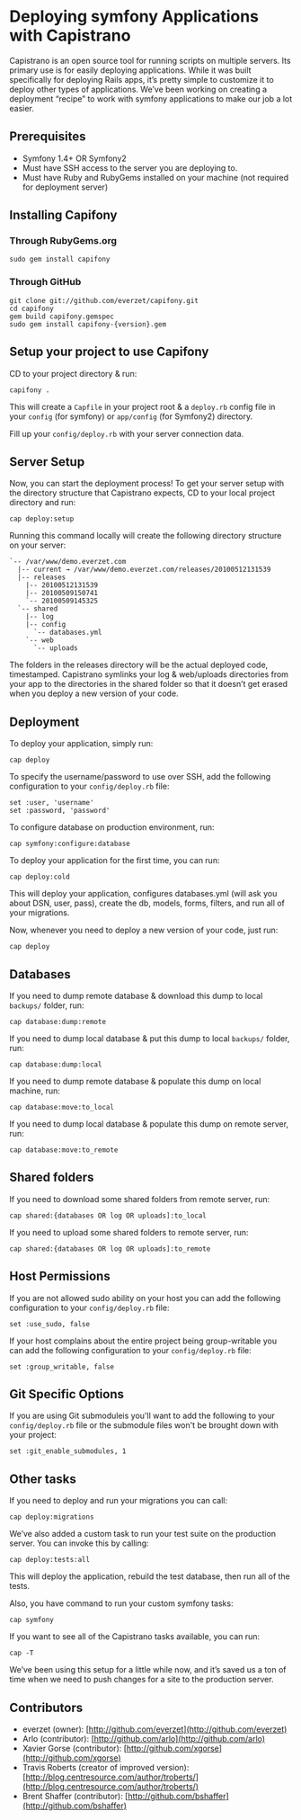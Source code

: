 Deploying symfony Applications with Capistrano
==============================================

Capistrano is an open source tool for running scripts on multiple servers. Its primary use is for easily deploying applications. While it was built specifically for deploying Rails apps, it’s pretty simple to customize it to deploy other types of applications. We’ve been working on creating a deployment “recipe” to work with symfony applications to make our job a lot easier.

## Prerequisites ##

- Symfony 1.4+ OR Symfony2
- Must have SSH access to the server you are deploying to.
- Must have Ruby and RubyGems installed on your machine (not required for deployment server)

## Installing Capifony ##

### Through RubyGems.org ###

	sudo gem install capifony

### Through GitHub ###

	git clone git://github.com/everzet/capifony.git
	cd capifony
	gem build capifony.gemspec
	sudo gem install capifony-{version}.gem

## Setup your project to use Capifony ##

CD to your project directory & run:

	capifony .

This will create a `Capfile` in your project root & a `deploy.rb` config file in your `config` (for symfony)
or `app/config` (for Symfony2) directory.

Fill up your `config/deploy.rb` with your server connection data.

## Server Setup ##

Now, you can start the deployment process! To get your server setup with the directory structure that Capistrano expects, CD to your local project directory and run:

	cap deploy:setup

Running this command locally will create the following directory structure on your server:

	`-- /var/www/demo.everzet.com
	  |-- current → /var/www/demo.everzet.com/releases/20100512131539
	  |-- releases
	    |-- 20100512131539
	    |-- 20100509150741
	    `-- 20100509145325
	  `-- shared
	    |-- log
	    |-- config
	      `-- databases.yml
	    `-- web
	      `-- uploads

The folders in the releases directory will be the actual deployed code, timestamped. Capistrano symlinks your log & web/uploads directories from your app to the directories in the shared folder so that it doesn’t get erased when you deploy a new version of your code.

## Deployment ##

To deploy your application, simply run:

	cap deploy

To specify the username/password to use over SSH, add the following configuration to your `config/deploy.rb` file:

    set :user, 'username'
    set :password, 'password'

To configure database on production environment, run:

	cap symfony:configure:database

To deploy your application for the first time, you can run:

	cap deploy:cold

This will deploy your application, configures databases.yml (will ask you about DSN, user, pass), create the db, models, forms, filters, and run all of your migrations.

Now, whenever you need to deploy a new version of your code, just run:

	cap deploy

## Databases ##

If you need to dump remote database & download this dump to local `backups/` folder, run:

	cap database:dump:remote

If you need to dump local database & put this dump to local `backups/` folder, run:

	cap database:dump:local

If you need to dump remote database & populate this dump on local machine, run:

	cap database:move:to_local

If you need to dump local database & populate this dump on remote server, run:

	cap database:move:to_remote

## Shared folders ##

If you need to download some shared folders from remote server, run:

	cap shared:{databases OR log OR uploads]:to_local

If you need to upload some shared folders to remote server, run:

	cap shared:{databases OR log OR uploads]:to_remote

## Host Permissions ##

If you are not allowed sudo ability on your host you can add the following configuration to your `config/deploy.rb` file:

    set :use_sudo, false

If your host complains about the entire project being group-writable you can add the following configuration to your `config/deploy.rb` file:

    set :group_writable, false

## Git Specific Options ##

If you are using Git submoduleis you'll want to add the following to your `config/deploy.rb` file or the submodule files won't be brought down with your project:

    set :git_enable_submodules, 1

## Other tasks ##

If you need to deploy and run your migrations you can call:

	cap deploy:migrations

We’ve also added a custom task to run your test suite on the production server. You can invoke this by calling:

	cap deploy:tests:all

This will deploy the application, rebuild the test database, then run all of the tests.

Also, you have command to run your custom symfony tasks:

	cap symfony

If you want to see all of the Capistrano tasks available, you can run:

	cap -T

We’ve been using this setup for a little while now, and it’s saved us a ton of time when we need to push changes for a site to the production server.

## Contributors ##

* everzet (owner): [http://github.com/everzet](http://github.com/everzet)
* Arlo (contributor): [http://github.com/arlo](http://github.com/arlo)
* Xavier Gorse (contributor): [http://github.com/xgorse](http://github.com/xgorse)
* Travis Roberts (creator of improved version): [http://blog.centresource.com/author/troberts/](http://blog.centresource.com/author/troberts/)
* Brent Shaffer (contributor): [http://github.com/bshaffer](http://github.com/bshaffer)
